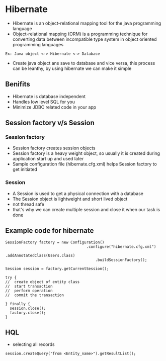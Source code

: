 # Hibernate 
- Hibernate is an object-relational mapping tool for the java programming language
- Object-relational mapping (ORM) is a programming technique for converting data between incompatible type system in object oriented programming languages
```
Ex: Java object <-> Hibernate <-> Database
```
- Create java object ans save to database and vice versa, this process can be leanthy, by using hibernate we can make it simple

## Benifits
- Hibernate is database independent
- Handles low level SQL for you
- Minimize JDBC related code in your app

## Session factory v/s Session
### Session factory
- Session factory creates session objects
- Session factory is a heavy weight object, so usually it is created during application start up and used later
- Sample configuration file (hibernate.cfg.xml) helps Session factory to get initiated
### Session
- A Session is used to get a physical connection with a database
- The Session object is lightweight and short lived object
- not thread safe
- that's why we can create multiple session and close it when our task is done

## Example code for hibernate
```
SessionFactory factory = new Configuration()
								    .configure("hibernate.cfg.xml")
										.addAnnotatedClass(Users.class)
										.buildSessionFactory();
		
Session session = factory.getCurrentSession();

try {
//  create object of entity class
//  start transaction
//	perform operation
//	commit the transaction
				
} finally {
  session.close();
  factory.close();
}
```

## HQL

- selecting all records 
```
session.createQuery("from <Entity_name>").getResultList();
```
